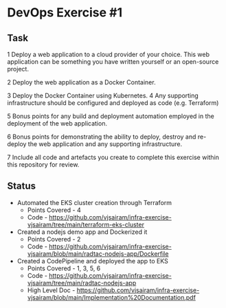 # DevOps Exercise #1

## Task 
1 Deploy a web application to a cloud provider of your choice. This web application can be something you have written yourself or an open-source project.

2 Deploy the web application as a Docker Container.

3 Deploy the Docker Container using Kubernetes.
4 Any supporting infrastructure should be configured and deployed as code (e.g. Terraform)

5 Bonus points for any build and deployment automation employed in the deployment of the web application.

6 Bonus points for demonstrating the ability to deploy, destroy and re-deploy the web application and any supporting infrastructure.

7 Include all code and artefacts you create to complete this exercise within this repository for review.

## Status

* Automated the EKS cluster creation through Terraform
  - Points Covered - 4
  - Code - https://github.com/vjsairam/infra-exercise-vjsairam/tree/main/terraform-eks-cluster
* Created a nodejs demo app and Dockerized it 
  - Points Covered - 2
  - Code - https://github.com/vjsairam/infra-exercise-vjsairam/blob/main/radtac-nodejs-app/Dockerfile
* Created a CodePipeline and deployed the app to EKS 
  - Points Covered - 1, 3, 5, 6
  - Code - https://github.com/vjsairam/infra-exercise-vjsairam/tree/main/radtac-nodejs-app
  - High Level Doc - https://github.com/vjsairam/infra-exercise-vjsairam/blob/main/Implementation%20Documentation.pdf
